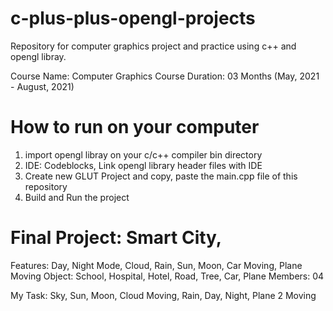 # c-plus-plus-opengl-projects
Repository for computer graphics project and practice using c++ and opengl libray.

Course Name: Computer Graphics
Course Duration: 03 Months (May, 2021 - August, 2021)


# How to run on your computer
1. import opengl libray on your c/c++ compiler bin directory
2. IDE: Codeblocks, Link opengl library header files with IDE
3. Create new GLUT Project and copy, paste the main.cpp file of this repository
4. Build and Run the project


# Final Project: Smart City, 
Features: Day, Night Mode, Cloud, Rain, Sun, Moon, Car Moving, Plane Moving
Object: School, Hospital, Hotel, Road, Tree, Car, Plane
Members: 04

My Task: Sky, Sun, Moon, Cloud Moving, Rain, Day, Night, Plane 2 Moving





